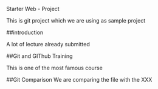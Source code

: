 Starter Web - Project

This is git project which we are using as sample project

##introduction

A lot of lecture already submitted

##Git and GIThub Training

This is one of the most famous course

##Git Comparison
We are comparing the file
with the XXX